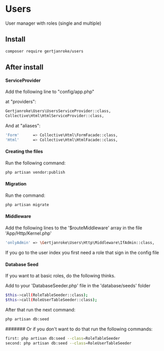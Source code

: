 # Users
User manager with roles (single and multiple)

## Install
```bash
composer require gertjanroke/users
```


## After install

#### ServiceProvider
Add the following line to "config/app.php"

at "providers":

```bash
Gertjanroke\Users\UsersServiceProvider::class,
Collective\Html\HtmlServiceProvider::class,
```

And at "aliases":

```bash
'Form'      => Collective\Html\FormFacade::class,
'Html'      => Collective\Html\HtmlFacade::class,
```

#### Creating the files
Run the following command:

```bash
php artisan vendor:publish
```

#### Migration

Run the command: 
```bash
php artisan migrate
```

#### Middleware

Add the following lines to the '$routeMiddleware' array in the file 'App/Http/Kernel.php'

```bash
'onlyAdmin' => \Gertjanroke\Users\Http\Middleware\IfAdmin::class,
```

If you go to the user index you first need a role that sign in the config file

#### Database Seed

If you want to at basic roles, do the following thinks.<br>

Add to your 'DatabaseSeeder.php' file in the 'database/seeds' folder
```bash
$this->call(RoleTableSeeder::class);
$this->call(RoleUserTableSeeder::class);
```
After that run the next command:
```bash
php artisan db:seed
```

####### Or
if you don't want to do that run the following commands:
```bash
first: php artisan db:seed --class=RoleTableSeeder
second: php artisan db:seed --class=RoleUserTableSeeder
```

